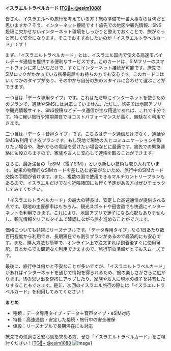 **イスラエルトラベルカード [[TG💪+ @esim1088](https://t.me/s/esim1088)]**

皆さん、イスラエルへの旅行を考えている方！旅の準備で一番大事なのは何だと思いますか？そう、インターネット接続です！旅先での地図や観光情報、SNS投稿に欠かせないインターネット環境をしっかりと整えておくことで、旅がぐっと楽しく安全になります。そこでおすすめしたいのが「イスラエルトラベルカード」です！

まず、「イスラエルトラベルカード」とは、イスラエル国内で使える高速モバイルデータ通信を提供する便利なサービスです。このカードは、SIMフリーのスマートフォンに差し込むだけで、すぐにインターネット接続が可能です。旅先でSIMロックがかかっている携帯電話をお持ちの方でも安心です。このカードにはいくつかのタイプがあり、その中から自分の旅のスタイルに合わせて選ぶことができます。

一つ目は「データ専用タイプ」です。これはただ単にインターネットを使うためのプランで、通話やSMSには対応していません。ただし、旅先では地図アプリや観光情報サイト、SNS投稿などデータ通信が主な用途であれば、これで十分です。特に軽い旅行や短期滞在ではコストパフォーマンスが高く、無駄なく利用できます。

二つ目は「データ＋音声タイプ」です。こちらはデータ通信だけでなく、通話やSMSも利用できるプランです。もし現地で現地の人とコミュニケーションを取りたい場合や、海外からの電話を受けたい場合などに最適です。旅先での緊急連絡にも役立ちますので、家族や友人に安心して連絡を取ることができます。

さらに、最近注目の「eSIM（電子SIM）」という新しい技術も取り入れています。従来の物理的なSIMカードを差し込む必要がないため、旅行中のSIMカード交換の手間が省けます。また、複数の国で使用できるマルチカントリープランもあるので、イスラエルだけでなく近隣諸国にも行く予定がある方はぜひチェックしてみてください。

「イスラエルトラベルカード」の最大の特長は、安定した高速通信が提供される点です。現地の主要都市はもちろん、観光スポットや田舎道でも快適にインターネットを利用できます。これにより、地図アプリで迷子になる心配もありませんし、観光情報をリアルタイムで確認しながら旅を進めることができます。

価格についても非常にリーズナブルです。「データ専用タイプ」なら1日あたり数百円程度から利用でき、長期滞在でも割引プランがあるので経済的にも安心です。また、購入方法も簡単で、オンライン上で注文すれば到着後すぐに使用可能。日本からでも問題なく利用できますので、旅行前の準備がとてもスムーズです。

最後に、旅行中は何かと不安なことが多いですが、「イスラエルトラベルカード」があればインターネットを通じて情報を得られるため、旅の楽しさがさらに広がります。旅の思い出をSNSにアップしたり、家族や友人に現地の様子を共有したりすることもできます。是非、次回のイスラエル旅行の際には「イスラエルトラベルカード」を利用してみてください！

**まとめ**
- 種類：データ専用タイプ・データ＋音声タイプ・eSIM対応
- 特長：高速通信・安定した接続・旅行中の安全確保
- 値段：リーズナブルで長期滞在にも対応

旅先での快適さと安心感を求める方、ぜひ「イスラエルトラベルカード」をご検討ください！[[TG💪+ @esim1088](https://t.me/s/esim1088) ![Image](https://i.postimg.cc/Y0z9fWf4/image.png)]